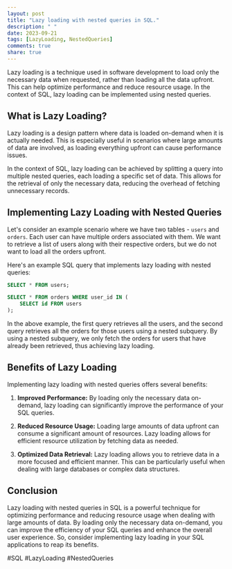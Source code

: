 ```yaml
---
layout: post
title: "Lazy loading with nested queries in SQL."
description: " "
date: 2023-09-21
tags: [LazyLoading, NestedQueries]
comments: true
share: true
---
```


Lazy loading is a technique used in software development to load only the necessary data when requested, rather than loading all the data upfront. This can help optimize performance and reduce resource usage. In the context of SQL, lazy loading can be implemented using nested queries.

## What is Lazy Loading?

Lazy loading is a design pattern where data is loaded on-demand when it is actually needed. This is especially useful in scenarios where large amounts of data are involved, as loading everything upfront can cause performance issues.

In the context of SQL, lazy loading can be achieved by splitting a query into multiple nested queries, each loading a specific set of data. This allows for the retrieval of only the necessary data, reducing the overhead of fetching unnecessary records.

## Implementing Lazy Loading with Nested Queries

Let's consider an example scenario where we have two tables - `users` and `orders`. Each user can have multiple orders associated with them. We want to retrieve a list of users along with their respective orders, but we do not want to load all the orders upfront.

Here's an example SQL query that implements lazy loading with nested queries:

```sql
SELECT * FROM users;

SELECT * FROM orders WHERE user_id IN (
    SELECT id FROM users
);
```

In the above example, the first query retrieves all the users, and the second query retrieves all the orders for those users using a nested subquery. By using a nested subquery, we only fetch the orders for users that have already been retrieved, thus achieving lazy loading.

## Benefits of Lazy Loading

Implementing lazy loading with nested queries offers several benefits:

1. **Improved Performance:** By loading only the necessary data on-demand, lazy loading can significantly improve the performance of your SQL queries.

2. **Reduced Resource Usage:** Loading large amounts of data upfront can consume a significant amount of resources. Lazy loading allows for efficient resource utilization by fetching data as needed.

3. **Optimized Data Retrieval:** Lazy loading allows you to retrieve data in a more focused and efficient manner. This can be particularly useful when dealing with large databases or complex data structures.

## Conclusion

Lazy loading with nested queries in SQL is a powerful technique for optimizing performance and reducing resource usage when dealing with large amounts of data. By loading only the necessary data on-demand, you can improve the efficiency of your SQL queries and enhance the overall user experience. So, consider implementing lazy loading in your SQL applications to reap its benefits.

#SQL #LazyLoading #NestedQueries